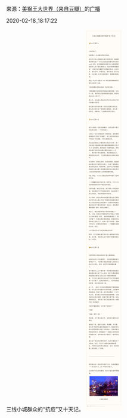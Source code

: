 来源：[美猴王大世界（来自豆瓣）](https://www.douban.com/people/124451576/)的[广播](https://www.douban.com/people/124451576/status/2819122809/)


2020-02-18_18:17:22


三线小城群众的“抗疫”又十天记。
![](./pic/2020-02-18_18:17:22-美猴王大世界的广播1.jpg)  

